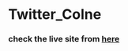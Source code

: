 # Twitter_Colne 

### check the live site from [here](https://hamzaghazal17.github.io/Twitter_Colne/)